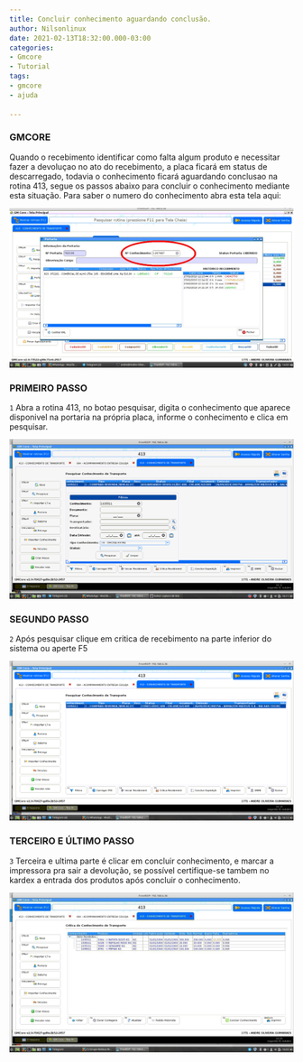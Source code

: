```yaml
---
title: Concluir conhecimento aguardando conclusão.
author: Nilsonlinux
date: 2021-02-13T18:32:00.000-03:00
categories:
- Gmcore
- Tutorial
tags:
- gmcore
- ajuda

---
```

### GMCORE

Quando o recebimento identificar como falta algum produto e necessitar fazer a devoluçao no ato
do recebimento, a placa ficará em status de descarregado, todavia o conhecimento ficará
aguardando conclusao na rotina 413, segue os passos abaixo para concluir o conhecimento
mediante esta situação.
Para saber o numero do conhecimento abra esta tela aqui:

![imagem 1](https://raw.githubusercontent.com/sistemanpdvs/sistemanpdvs.github.io/master/assets/img/sample/gm1.png)

### PRIMEIRO PASSO

`1` Abra a rotina 413, no botao pesquisar, digita o conhecimento que aparece disponivel na
portaria na própria placa, informe o conhecimento e clica em pesquisar.

![imagem 2](https://raw.githubusercontent.com/sistemanpdvs/sistemanpdvs.github.io/master/assets/img/sample/gm2.png)

### SEGUNDO PASSO

`2` Após pesquisar clique em critica de recebimento na parte inferior do sistema ou aperte F5

![imagem 3](https://raw.githubusercontent.com/sistemanpdvs/sistemanpdvs.github.io/master/assets/img/sample/gm3.png)

### TERCEIRO E ÚLTIMO PASSO

`3` Terceira e ultima parte é clicar em concluir conhecimento, e marcar a impressora pra sair a
devolução, se possível certifique-se tambem no kardex a entrada dos produtos após concluir
o conhecimento.

![imagem 4](https://raw.githubusercontent.com/sistemanpdvs/sistemanpdvs.github.io/master/assets/img/sample/gm4.png)